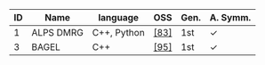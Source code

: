 | ID | Name | language | OSS | Gen. | A. Symm. | 
| --- | --- | --- | --- | --- | --- |
| 1 | ALPS DMRG | C++, Python | [[83]](https://ma.issp.u-tokyo.ac.jp/en/app/217) | 1st | ✓ | 
| 3 | BAGEL | C++ | [[95]](https://nubakery.org/) | 1st | ✓ | 

